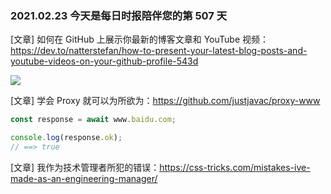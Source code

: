 ### 2021.02.23 今天是每日时报陪伴您的第 507 天

[文章] 如何在 GitHub 上展示你最新的博客文章和 YouTube 视频：<https://dev.to/natterstefan/how-to-present-your-latest-blog-posts-and-youtube-videos-on-your-github-profile-543d>

![](https://user-images.githubusercontent.com/8397274/88047382-29b8b280-cb6f-11ea-9efb-2af2b10f3e0c.png)

[文章] 学会 Proxy 就可以为所欲为：<https://github.com/justjavac/proxy-www>

```js
const response = await www.baidu.com;

console.log(response.ok);
// ==> true
```

[文章] 我作为技术管理者所犯的错误：<https://css-tricks.com/mistakes-ive-made-as-an-engineering-manager/>

